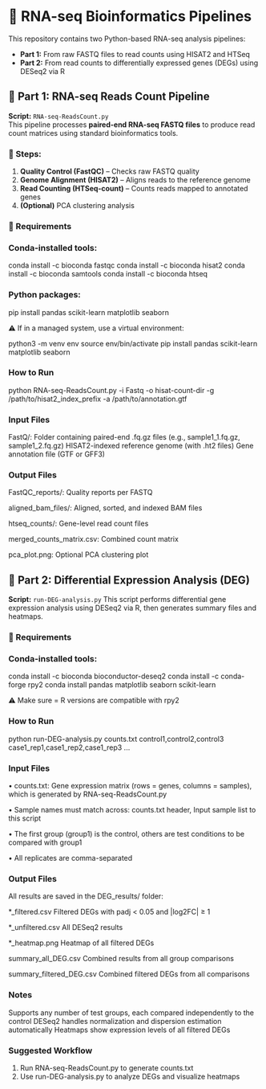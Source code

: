 # 🧬 RNA-seq Bioinformatics Pipelines

This repository contains two Python-based RNA-seq analysis pipelines:

- **Part 1:** From raw FASTQ files to read counts using HISAT2 and HTSeq
- **Part 2:** From read counts to differentially expressed genes (DEGs) using DESeq2 via R


## 📌 Part 1: RNA-seq Reads Count Pipeline

**Script:** `RNA-seq-ReadsCount.py`  
This pipeline processes **paired-end RNA-seq FASTQ files** to produce read count matrices using standard bioinformatics tools.

### 🔄 Steps:

1. **Quality Control (FastQC)** – Checks raw FASTQ quality
2. **Genome Alignment (HISAT2)** – Aligns reads to the reference genome
3. **Read Counting (HTSeq-count)** – Counts reads mapped to annotated genes
4. **(Optional)** PCA clustering analysis

### 🔧 Requirements

### Conda-installed tools:
conda install -c bioconda fastqc
conda install -c bioconda hisat2
conda install -c bioconda samtools
conda install -c bioconda htseq

### Python packages:
pip install pandas scikit-learn matplotlib seaborn

⚠️ If in a managed system, use a virtual environment:

python3 -m venv env
source env/bin/activate
pip install pandas scikit-learn matplotlib seaborn

### How to Run
python RNA-seq-ReadsCount.py -i Fastq -o hisat-count-dir -g /path/to/hisat2_index_prefix -a /path/to/annotation.gtf

### Input Files
FastQ/: Folder containing paired-end .fq.gz files (e.g., sample1_1.fq.gz, sample1_2.fq.gz)
HISAT2-indexed reference genome (with .ht2 files)
Gene annotation file (GTF or GFF3)

### Output Files
FastQC_reports/: Quality reports per FASTQ

aligned_bam_files/: Aligned, sorted, and indexed BAM files

htseq_counts/: Gene-level read count files

merged_counts_matrix.csv: Combined count matrix

pca_plot.png: Optional PCA clustering plot

## 📌 Part 2: Differential Expression Analysis (DEG)

**Script:** `run-DEG-analysis.py`
This script performs differential gene expression analysis using DESeq2 via R, then generates summary files and heatmaps.

### 🔧 Requirements

### Conda-installed tools:
conda install -c bioconda bioconductor-deseq2
conda install -c conda-forge rpy2
conda install pandas matplotlib seaborn scikit-learn

⚠️ Make sure = R versions are compatible with rpy2

### How to Run
python run-DEG-analysis.py counts.txt control1,control2,control3 case1_rep1,case1_rep2,case1_rep3 ...

### Input Files
•	counts.txt: Gene expression matrix (rows = genes, columns = samples), which is generated by RNA-seq-ReadsCount.py

•	Sample names must match across: counts.txt header, Input sample list to this script

•	The first group (group1) is the control, others are test conditions to be compared with group1

•	All replicates are comma-separated

### Output Files
All results are saved in the DEG_results/ folder:

*_filtered.csv	Filtered DEGs with padj < 0.05 and |log2FC| ≥ 1

*_unfiltered.csv	All DESeq2 results

*_heatmap.png	Heatmap of all filtered DEGs

summary_all_DEG.csv	Combined results from all group comparisons

summary_filtered_DEG.csv	Combined filtered DEGs from all comparisons

###  Notes
Supports any number of test groups, each compared independently to the control
DESeq2 handles normalization and dispersion estimation automatically
Heatmaps show expression levels of all filtered DEGs

### Suggested Workflow
1.	Run RNA-seq-ReadsCount.py to generate counts.txt
2.	Use run-DEG-analysis.py to analyze DEGs and visualize heatmaps

